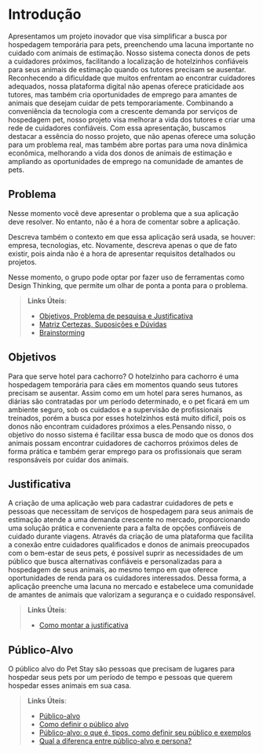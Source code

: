 # Introdução

 Apresentamos um projeto inovador que visa simplificar a busca por hospedagem temporária para pets, preenchendo uma lacuna importante no cuidado com animais de estimação. Nosso sistema conecta donos de pets a cuidadores próximos, facilitando a localização de hotelzinhos confiáveis para seus animais de estimação quando os tutores precisam se ausentar. 
Reconhecendo a dificuldade que muitos enfrentam ao encontrar cuidadores adequados, nossa plataforma digital não apenas oferece praticidade aos tutores, mas também cria oportunidades de emprego para amantes de animais que desejam cuidar de pets temporariamente. Combinando a conveniência da tecnologia com a crescente demanda por serviços de hospedagem pet, nosso projeto visa melhorar a vida dos tutores e criar uma rede de cuidadores confiáveis.
Com essa apresentação, buscamos destacar a essência do nosso projeto, que não apenas oferece uma solução para um problema real, mas também abre portas para uma nova dinâmica econômica, melhorando a vida dos donos de animais de estimação e ampliando as oportunidades de emprego na comunidade de amantes de pets.

## Problema

Nesse momento você deve apresentar o problema que a sua aplicação deve  resolver. No entanto, não é a hora de comentar sobre a aplicação.

Descreva também o contexto em que essa aplicação será usada, se  houver: empresa, tecnologias, etc. Novamente, descreva apenas o que de  fato existir, pois ainda não é a hora de apresentar requisitos  detalhados ou projetos.

Nesse momento, o grupo pode optar por fazer uso  de ferramentas como Design Thinking, que permite um olhar de ponta a ponta para o problema.

> **Links Úteis**:
> - [Objetivos, Problema de pesquisa e Justificativa](https://medium.com/@versioparole/objetivos-problema-de-pesquisa-e-justificativa-c98c8233b9c3)
> - [Matriz Certezas, Suposições e Dúvidas](https://medium.com/educa%C3%A7%C3%A3o-fora-da-caixa/matriz-certezas-suposi%C3%A7%C3%B5es-e-d%C3%BAvidas-fa2263633655)
> - [Brainstorming](https://www.euax.com.br/2018/09/brainstorming/)

## Objetivos
Para que serve hotel para cachorro?
O hotelzinho para cachorro é uma hospedagem temporária para cães em momentos quando seus tutores precisam se ausentar. Assim como em um hotel para seres humanos, as diárias são contratadas por um período determinado, e o pet ficará em um ambiente seguro, sob os cuidados e a supervisão de profissionais treinados, porém a busca por esses hotelzinhos está muito dificil, pois os donos não encontram cuidadores próximos a eles.Pensando nisso, o objetivo do nosso sistema é facilitar essa busca de modo que os donos dos animais possam encontrar cuidadores de cachorros próximos deles de forma prática e também gerar emprego para os profissionais que seram responsáveis por cuidar dos animais. 

## Justificativa

A criação de uma aplicação web para cadastrar cuidadores de pets e pessoas que necessitam de serviços de hospedagem para seus animais de estimação atende a uma demanda crescente no mercado, proporcionando uma solução prática e conveniente para a falta de opções confiáveis de cuidado durante viagens. Através da criação de uma plataforma que facilita a conexão entre cuidadores qualificados e donos de animais preocupados com o bem-estar de seus pets, é possível suprir as necessidades de um público que busca alternativas confiáveis e personalizadas para a hospedagem de seus animais, ao mesmo tempo em que oferece oportunidades de renda para os cuidadores interessados. Dessa forma, a aplicação preenche uma lacuna no mercado e estabelece uma comunidade de amantes de animais que valorizam a segurança e o cuidado responsável.

> **Links Úteis**:
> - [Como montar a justificativa](https://guiadamonografia.com.br/como-montar-justificativa-do-tcc/)

## Público-Alvo

O público alvo do Pet Stay são pessoas que precisam de lugares para hospedar seus pets por um período de tempo e pessoas que querem hospedar esses animais em sua casa.




> **Links Úteis**:
> - [Público-alvo](https://blog.hotmart.com/pt-br/publico-alvo/)
> - [Como definir o público alvo](https://exame.com/pme/5-dicas-essenciais-para-definir-o-publico-alvo-do-seu-negocio/)
> - [Público-alvo: o que é, tipos, como definir seu público e exemplos](https://klickpages.com.br/blog/publico-alvo-o-que-e/)
> - [Qual a diferença entre público-alvo e persona?](https://rockcontent.com/blog/diferenca-publico-alvo-e-persona/)
